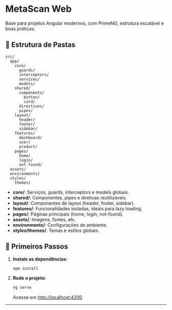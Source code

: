 # MetaScan Web

Base para projetos Angular modernos, com PrimeNG, estrutura escalável e boas práticas.

## 📁 Estrutura de Pastas

```text
src/
  app/
    core/
      guards/
      interceptors/
      services/
      models/
    shared/
      components/
        button/
        card/
      directives/
      pipes/
    layout/
      header/
      footer/
      sidebar/
    features/
      dashboard/
      user/
      product/
    pages/
      home/
      login/
      not-found/
  assets/
  environments/
  styles/
    themes/
```

- **core/**: Serviços, guards, interceptors e models globais.
- **shared/**: Componentes, pipes e diretivas reutilizáveis.
- **layout/**: Componentes de layout (header, footer, sidebar).
- **features/**: Funcionalidades isoladas, ideais para lazy loading.
- **pages/**: Páginas principais (home, login, not-found).
- **assets/**: Imagens, fontes, etc.
- **environments/**: Configurações de ambiente.
- **styles/themes/**: Temas e estilos globais.

## 🚀 Primeiros Passos

1. **Instale as dependências:**
   ```bash
   npm install
   ```

2. **Rode o projeto:**
   ```bash
   ng serve
   ```
   Acesse em [http://localhost:4200](http://localhost:4200)

---

